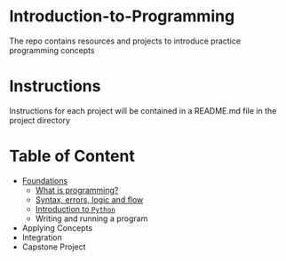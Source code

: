 # Introduction-to-Programming
The repo contains resources and projects to introduce practice programming concepts

# Instructions
Instructions for each project will be contained in a README.md file in the project directory

# Table of Content
* [Foundations](https://github.com/BaRzz007/Introduction-to-Programming/blob/main/foundations/Introduction_to_programming.md#foundations)
  * [What is programming?](https://github.com/BaRzz007/Introduction-to-Programming/blob/main/foundations/Introduction_to_programming.md#what-is-programming)
  * [Syntax, errors, logic and flow](https://github.com/BaRzz007/Introduction-to-Programming/blob/main/foundations/Introduction_to_programming.md#)
  * [Introduction to `Python`](https://github.com/BaRzz007/Introduction-to-Programming/blob/main/foundations/Introduction_to_programming.md#intro_to_python)
  * Writing and running a program
* Applying Concepts
* Integration
* Capstone Project
